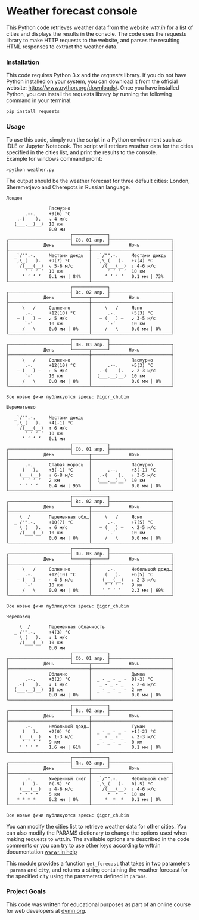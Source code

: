 # Weather forecast console

This Python code retrieves weather data from the website *wttr.in* for a list of cities and displays the results in the console. The code uses the requests library to make HTTP requests to the website, and parses the resulting HTML responses to extract the weather data.

### Installation
This code requires Python 3.x and the *requests* library. If you do not have Python installed on your system, you can download it from the official website: https://www.python.org/downloads/. Once you have installed Python, you can install the requests library by running the following command in your terminal:
```
pip install requests
```

### Usage
To use this code, simply run the script in a Python environment such as IDLE or Jupyter Notebook. The script will retrieve weather data for the cities specified in the cities list, and print the results to the console. <br />Example for windows command promt:

```
>python weather.py
```

The output should be the weather forecast for three default cities: London, Sheremetjevo and Cherepots in Russian language.
```
Лондон

                Пасмурно
       .--.     +9(6) °C
    .-(    ).   ↘ 4 м/c
   (___.__)__)  10 км
                0.0 мм
                        ┌─────────────┐
┌───────────────────────┤ Сб. 01 апр. ├───────────────────────┐
│             День      └──────┬──────┘       Ночь            │
├──────────────────────────────┼──────────────────────────────┤
│  _`/"".-.     Местами дождь  │  _`/"".-.     Местами дождь  │
│   ,\_(   ).   +9(7) °C       │   ,\_(   ).   +7(4) °C       │
│    /(___(__)  ↘ 5-6 м/c      │    /(___(__)  ↓ 4-6 м/c      │
│      ‘ ‘ ‘ ‘  10 км          │      ‘ ‘ ‘ ‘  10 км          │
│     ‘ ‘ ‘ ‘   0.1 мм | 84%   │     ‘ ‘ ‘ ‘   0.1 мм | 73%   │
└──────────────────────────────┴──────────────────────────────┘
                        ┌─────────────┐
┌───────────────────────┤ Вс. 02 апр. ├───────────────────────┐
│             День      └──────┬──────┘       Ночь            │
├──────────────────────────────┼──────────────────────────────┤
│     \   /     Солнечно       │     \   /     Ясно           │
│      .-.      +12(10) °C     │      .-.      +5(3) °C       │
│   ― (   ) ―   ↙ 5 м/c        │   ― (   ) ―   ↙ 3-5 м/c      │
│      `-’      10 км          │      `-’      10 км          │
│     /   \     0.0 мм | 0%    │     /   \     0.0 мм | 0%    │
└──────────────────────────────┴──────────────────────────────┘
                        ┌─────────────┐
┌───────────────────────┤ Пн. 03 апр. ├───────────────────────┐
│             День      └──────┬──────┘       Ночь            │
├──────────────────────────────┼──────────────────────────────┤
│     \   /     Солнечно       │               Пасмурно       │
│      .-.      +12(10) °C     │      .--.     +5(3) °C       │
│   ― (   ) ―   ← 5 м/c        │   .-(    ).   ↙ 2-3 м/c      │
│      `-’      10 км          │  (___.__)__)  10 км          │
│     /   \     0.0 мм | 0%    │               0.0 мм | 0%    │
└──────────────────────────────┴──────────────────────────────┘

Все новые фичи публикуются здесь: @igor_chubin

Шереметьево

   _`/"".-.     Местами дождь
    ,\_(   ).   +4(-1) °C
     /(___(__)  ↑ 6 м/c
       ‘ ‘ ‘ ‘  10 км
      ‘ ‘ ‘ ‘   0.1 мм
                        ┌─────────────┐
┌───────────────────────┤ Сб. 01 апр. ├───────────────────────┐
│             День      └──────┬──────┘       Ночь            │
├──────────────────────────────┼──────────────────────────────┤
│      .-.      Слабая морось  │               Пасмурно       │
│     (   ).    +3(-1) °C      │      .--.     +3(-1) °C      │
│    (___(__)   ↑ 6-8 м/c      │   .-(    ).   ↑ 3-5 м/c      │
│     ‘ ‘ ‘ ‘   2 км           │  (___.__)__)  10 км          │
│    ‘ ‘ ‘ ‘    0.4 мм | 95%   │               0.0 мм | 0%    │
└──────────────────────────────┴──────────────────────────────┘
                        ┌─────────────┐
┌───────────────────────┤ Вс. 02 апр. ├───────────────────────┐
│             День      └──────┬──────┘       Ночь            │
├──────────────────────────────┼──────────────────────────────┤
│    \  /       Переменная обл…│     \   /     Ясно           │
│  _ /"".-.     +10(7) °C      │      .-.      +7(5) °C       │
│    \_(   ).   ↑ 6 м/c        │   ― (   ) ―   ↖ 2-5 м/c      │
│    /(___(__)  10 км          │      `-’      10 км          │
│               0.0 мм | 0%    │     /   \     0.0 мм | 0%    │
└──────────────────────────────┴──────────────────────────────┘
                        ┌─────────────┐
┌───────────────────────┤ Пн. 03 апр. ├───────────────────────┐
│             День      └──────┬──────┘       Ночь            │
├──────────────────────────────┼──────────────────────────────┤
│     \   /     Солнечно       │      .-.      Небольшой дожд…│
│      .-.      +12(10) °C     │     (   ).    +6(5) °C       │
│   ― (   ) ―   ← 4-5 м/c      │    (___(__)   ↓ 2-3 м/c      │
│      `-’      10 км          │     ‘ ‘ ‘ ‘   9 км           │
│     /   \     0.0 мм | 0%    │    ‘ ‘ ‘ ‘    2.3 мм | 69%   │
└──────────────────────────────┴──────────────────────────────┘

Все новые фичи публикуются здесь: @igor_chubin

Череповец

     \  /       Переменная облачность
   _ /"".-.     +4(3) °C
     \_(   ).   ↓ 1 м/c
     /(___(__)  10 км
                0.0 мм
                        ┌─────────────┐
┌───────────────────────┤ Сб. 01 апр. ├───────────────────────┐
│             День      └──────┬──────┘       Ночь            │
├──────────────────────────────┼──────────────────────────────┤
│               Облачно        │               Дымка          │
│      .--.     +3(2) °C       │  _ - _ - _ -  0(-3) °C       │
│   .-(    ).   ↓ 1 м/c        │   _ - _ - _   ↖ 2-4 м/c      │
│  (___.__)__)  10 км          │  _ - _ - _ -  2 км           │
│               0.0 мм | 0%    │               0.0 мм | 0%    │
└──────────────────────────────┴──────────────────────────────┘
                        ┌─────────────┐
┌───────────────────────┤ Вс. 02 апр. ├───────────────────────┐
│             День      └──────┬──────┘       Ночь            │
├──────────────────────────────┼──────────────────────────────┤
│      .-.      Небольшой дожд…│               Туман          │
│     (   ).    +2(0) °C       │  _ - _ - _ -  +1(-2) °C      │
│    (___(__)   ↖ 1-3 м/c      │   _ - _ - _   ↘ 2-3 м/c      │
│     ‘ ‘ ‘ ‘   9 км           │  _ - _ - _ -  0 км           │
│    ‘ ‘ ‘ ‘    1.6 мм | 61%   │               0.1 мм | 0%    │
└──────────────────────────────┴──────────────────────────────┘
                        ┌─────────────┐
┌───────────────────────┤ Пн. 03 апр. ├───────────────────────┐
│             День      └──────┬──────┘       Ночь            │
├──────────────────────────────┼──────────────────────────────┤
│      .-.      Умеренный снег │  _`/"".-.     Небольшой снег │
│     (   ).    0(-5) °C       │   ,\_(   ).   0(-5) °C       │
│    (___(__)   ↓ 4-6 м/c      │    /(___(__)  ↓ 4-6 м/c      │
│    * * * *    5 км           │      *  *  *  10 км          │
│   * * * *     0.2 мм | 0%    │     *  *  *   0.1 мм | 0%    │
└──────────────────────────────┴──────────────────────────────┘

Все новые фичи публикуются здесь: @igor_chubin
```


You can modify the cities list to retrieve weather data for other cities. You can also modify the PARAMS dictionary to change the options used when making requests to wttr.in. The available options are described in the code comments or you can try to use other keys according to wttr.in documentation [wwwr.in help ](https://wttr.in/:help) 

This module provides a function `get_forecast` that takes in two parameters - `params` and `city`,
and returns a string containing the weather forecast for the specified city using the parameters
defined in `params`.

### Project Goals

This code was written for educational purposes as part of an online course for web developers at [dvmn.org](https://dvmn.org/).

